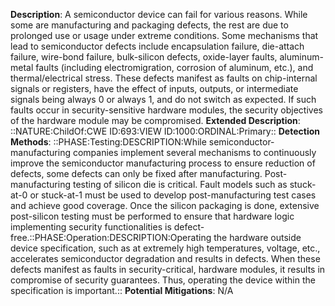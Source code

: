 **Description**: A semiconductor device can fail for various reasons. While some are manufacturing and packaging defects, the rest are due to prolonged use or usage under extreme conditions. Some mechanisms that lead to semiconductor defects include encapsulation failure, die-attach failure, wire-bond failure, bulk-silicon defects, oxide-layer faults, aluminum-metal faults (including electromigration, corrosion of aluminum, etc.), and thermal/electrical stress. These defects manifest as faults on chip-internal signals or registers, have the effect of inputs, outputs, or intermediate signals being always 0 or always 1, and do not switch as expected. If such faults occur in security-sensitive hardware modules, the security objectives of the hardware module may be compromised.
**Extended Description**: ::NATURE:ChildOf:CWE ID:693:VIEW ID:1000:ORDINAL:Primary::
**Detection Methods**: ::PHASE:Testing:DESCRIPTION:While semiconductor-manufacturing companies implement several mechanisms to continuously improve the semiconductor manufacturing process to ensure reduction of defects, some defects can only be fixed after manufacturing. Post-manufacturing testing of silicon die is critical. Fault models such as stuck-at-0 or stuck-at-1 must be used to develop post-manufacturing test cases and achieve good coverage. Once the silicon packaging is done, extensive post-silicon testing must be performed to ensure that hardware logic implementing security functionalities is defect-free.::PHASE:Operation:DESCRIPTION:Operating the hardware outside device specification, such as at extremely high temperatures, voltage, etc., accelerates semiconductor degradation and results in defects. When these defects manifest as faults in security-critical, hardware modules, it results in compromise of security guarantees. Thus, operating the device within the specification is important.::
**Potential Mitigations**: N/A